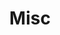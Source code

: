 ---
title: Misc
permalink: /portfolio/misc
portfolio_cards:
    -   card_uri: /portfolio/misc/cl2c-logo.png
        card_mod: subwide tall
    -   card_uri: /portfolio/misc/gsf_logo.png
        card_mod: wide
---